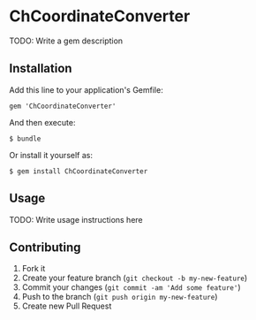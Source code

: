 # ChCoordinateConverter

TODO: Write a gem description

## Installation

Add this line to your application's Gemfile:

    gem 'ChCoordinateConverter'

And then execute:

    $ bundle

Or install it yourself as:

    $ gem install ChCoordinateConverter

## Usage

TODO: Write usage instructions here

## Contributing

1. Fork it
2. Create your feature branch (`git checkout -b my-new-feature`)
3. Commit your changes (`git commit -am 'Add some feature'`)
4. Push to the branch (`git push origin my-new-feature`)
5. Create new Pull Request

